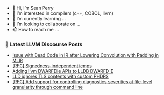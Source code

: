 - 👋 Hi, I’m Sean Perry
- 👀 I’m interested in compilers (c++, COBOL, llvm)
- 🌱 I’m currently learning ...
- 💞️ I’m looking to collaborate on ...
- 📫 How to reach me ...

<!---
s66perry/s66perry is a ✨ special ✨ repository because its `README.md` (this file) appears on your GitHub profile.
You can click the Preview link to take a look at your changes.
--->
### 📕 Latest LLVM Discourse Posts

<!-- DISCOURSE-LLVM:START -->
- [Issue with Dead Code in IR after Lowering Convolution with Padding in MLIR](https://discourse.llvm.org/t/issue-with-dead-code-in-ir-after-lowering-convolution-with-padding-in-mlir/81447#post_3)
- [[RFC] Signedness-independent icmps](https://discourse.llvm.org/t/rfc-signedness-independent-icmps/81423#post_7)
- [Adding llvm DWARFDie APIs to LLDB DWARFDIE](https://discourse.llvm.org/t/adding-llvm-dwarfdie-apis-to-lldb-dwarfdie/81390#post_5)
- [LLD ignores TLS contents with custom PHDRS](https://discourse.llvm.org/t/lld-ignores-tls-contents-with-custom-phdrs/81453#post_2)
- [[RFC] Add support for controlling diagnostics severities at file-level granularity through command line](https://discourse.llvm.org/t/rfc-add-support-for-controlling-diagnostics-severities-at-file-level-granularity-through-command-line/81292#post_11)
<!-- DISCOURSE-LLVM:END -->
